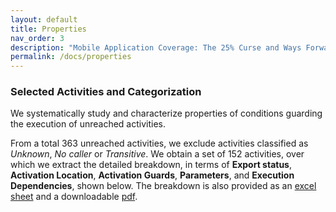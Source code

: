 ```yaml
---
layout: default
title: Properties
nav_order: 3
description: "Mobile Application Coverage: The 25% Curse and Ways Forward"
permalink: /docs/properties
---
```


### Selected Activities and Categorization

We systematically study and characterize properties of conditions guarding the execution of 
unreached activities.

From a total 363 unreached activities, we exclude activities classified as <i>Unknown</i>, <i>No caller</i> or <i>Transitive</i>. We obtain a set of 152 activities, over which we extract the detailed breakdown, in terms of <b>Export status</b>, <b>Activation Location</b>, <b>Activation Guards</b>, <b>Parameters</b>, and <b>Execution Dependencies</b>, shown below.
The breakdown is also provided as an [excel sheet](../assets/data/ActivityProperties.xlsx) and a downloadable [pdf](../assets/images/full-properties.pdf).



<object data="../assets/images/full-properties.pdf" width="1000" height="1000" type='application/pdf'>
</object>


<!--Additionally, we map the different types of properties we extract to the identified reasons for unreachability, to characterize which patterns are most common depending on the reason for unreachability. 

For example, in the table below, xx% of activities unreached due to missing software properties are activated in GUI/lifecycle callbacks.
-->